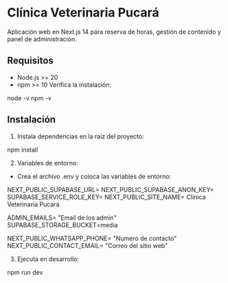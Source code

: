 # Clínica Veterinaria Pucará
Aplicación web en Next.js 14 para reserva de horas, gestión de contenido y panel de administración.
## Requisitos
- Node.js >= 20
- npm >= 10
Verifica la instalación:

node -v
npm -v


## Instalación
1. Instala dependencias en la raíz del proyecto:

npm install


2. Variables de entorno:

- Crea el archivo .env y coloca las variables de entorno:


NEXT_PUBLIC_SUPABASE_URL=
NEXT_PUBLIC_SUPABASE_ANON_KEY= 
SUPABASE_SERVICE_ROLE_KEY= 
NEXT_PUBLIC_SITE_NAME= Clinica Veterinaria Pucará

ADMIN_EMAILS= "Email de los admin"
SUPABASE_STORAGE_BUCKET=media

NEXT_PUBLIC_WHATSAPP_PHONE= "Numero de contacto"
NEXT_PUBLIC_CONTACT_EMAIL= "Correo del sitio web"


3. Ejecuta en desarrollo:

npm run dev




